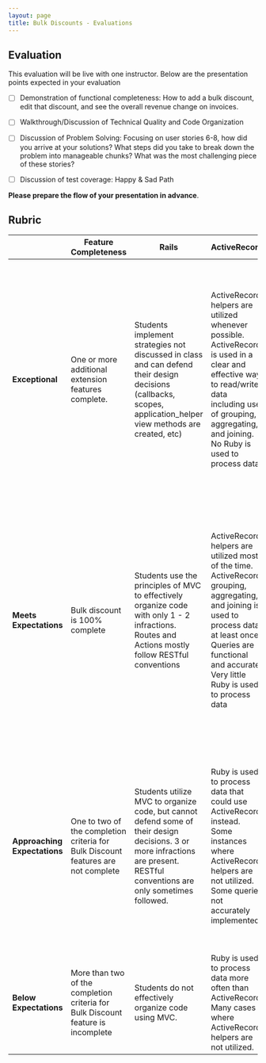 ```yaml
---
layout: page
title: Bulk Discounts - Evaluations
---
```



## Evaluation
This evaluation will be live with one instructor. Below are the presentation points expected in your evaluation

- [ ] Demonstration of functional completeness: How to add a bulk discount, edit that discount, and see the overall revenue change on invoices. 
- [ ] Walkthrough/Discussion of Technical Quality and Code Organization
- [ ] Discussion of Problem Solving: Focusing on user stories 6-8, how did you arrive at your solutions? What steps did you take to break down the problem into manageable chunks? What was the most challenging piece of these stories?
- [ ] Discussion of test coverage: Happy & Sad Path


**Please prepare the flow of your presentation in advance**.

## Rubric

| | **Feature Completeness** | **Rails** | **ActiveRecord** | **Testing and Debugging**                                                                                                                                                                                               | **Technical Presentation** |
| --- | ---------------------------------------------------------------------------------------------------------------------------| --- | --- | ----------------------------------------------------------------------------------------------------------------------------------------------------------------------------------------------------------------------- | -------------------------------------------- |
| **Exceptional**  | One or more additional extension features complete. | Students implement strategies not discussed in class and can defend their design decisions (callbacks, scopes, application_helper view methods are created, etc) | ActiveRecord helpers are utilized whenever possible. ActiveRecord is used in a clear and effective way to read/write data including use of grouping, aggregating, and joining. No Ruby is used to process data. | Very clear Test Driven Development. Test files are extremely well organized and nested. Students can point to multiple examples of edge case testing that are not included in the user stories. | The student has a well organized presentation that addresses each point directly, uses technical vocabulary correctly throughout the presentation, and can speak to the iterations of their progress on complex queries using visuals. |
| **Meets Expectations** | Bulk discount is 100% complete| Students use the principles of MVC to effectively organize code with only 1 - 2 infractions. Routes and Actions mostly follow RESTful conventions | ActiveRecord helpers are utilized most of the time. ActiveRecord grouping, aggregating, and joining is used to process data at least once.  Queries are functional and accurate. Very little Ruby is used to process data | 100% coverage for models. 98% coverage for features. Tests are well written and meaningful. All tests passing. TDD Process is clear throughout commits. Some sad path and edge case testing. Tests utilize within blocks to target specific areas of a page. | Student has a well-organized presentation that addresses each presentation point directly, and can speak to how they arrived at their solutions to the complex, logic-heavy user stories. |
| **Approaching Expectations** | One to two of the completion criteria for Bulk Discount features are not complete | Students utilize MVC to organize code, but cannot defend some of their design decisions. 3 or more infractions are present. RESTful conventions are only sometimes followed. | Ruby is used to process data that could use ActiveRecord instead. Some instances where ActiveRecord helpers are not utilized. Some queries not accurately implemented. | Feature test coverage between 90% and 98%, or model test coverage below 100%, or tests are not meaningfully written or have an unclear objective, or tests do not utilize within blocks. Missing sad path or edge case testing.                                | Student presents their code and is able to talk about 3 of the presentation points, but does not speak to how they arrived at complex solutions in their code. |
| **Below Expectations** | More than two of the completion criteria for Bulk Discount feature is incomplete| Students do not effectively organize code using MVC. | Ruby is used to process data more often than ActiveRecord. Many cases where ActiveRecord helpers are not utilized.| Below 90% coverage for either features or models. TDD was not used. | Student is unprepared for the presentation and requires prompts from the instructor to talk about the code. 
